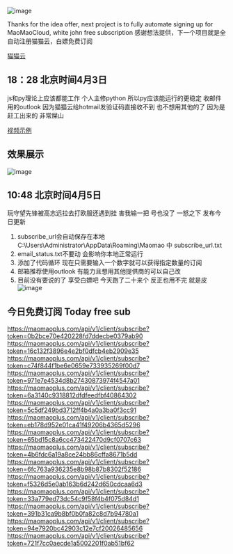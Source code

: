 ![image](https://github.com/dayumsista/MaoMaoCloud/assets/147481512/58272668-daf3-4809-a5d8-231d3321eef5)


Thanks for the idea offer, next project is to fully automate signing up for MaoMaoCloud, white john free subscription
感谢想法提供，下一个项目就是全自动注册猫猫云，白嫖免费订阅

[猫猫云](https://www.maomaovpn.com/)


## 18：28 北京时间4月3日
js和py理论上应该都能工作 个人主修python 所以py应该能运行的更稳定 收邮件用的outlook 因为猫猫云给hotmail发验证码直接收不到 也不想用其他的了
因为是赶工出来的 非常屎山

[视频示例](https://streamable.com/jx47hp)


## 效果展示
![image](https://github.com/dayumsista/MaoMaoCloud/assets/147481512/33b17d63-d728-47a1-9f0b-83062b56564b)


## 10:48 北京时间4月5日
玩守望先锋被高志远拉去打欧服还遇到挂 害我输一把 号也没了
一怒之下 发布今日更新

1. subscribe_url会自动保存在本地 C:\Users\Administrator\AppData\Roaming\Maomao 中 subscribe_url.txt
2. email_status.txt不要动 会影响你本地正常运行
3. 添加了代码循环 现在只需要输入一个数字就可以获得指定数量的订阅
4. 邮箱推荐使用outlook 有能力且想用其他提供商的可以自己改
5. 目前没有要说的了 享受白嫖吧 今天跑了二十来个 反正也用不完 就是皮
![image](https://github.com/dayumsista/MaoMaoCloud/assets/147481512/af1cea6b-bc23-49f3-a79f-1d16504f09be)

## 今日免费订阅 Today free sub
https://maomaoplus.com/api/v1/client/subscribe?token=0b2bce70e420228fd7ddecbe0379ab90
https://maomaoplus.com/api/v1/client/subscribe?token=16c132f3896e4e2bf0dfcb4eb2909e35
https://maomaoplus.com/api/v1/client/subscribe?token=c74f844f1be6e0659e733935269f00d7
https://maomaoplus.com/api/v1/client/subscribe?token=971e7e4534d8b27430873974f4547a01
https://maomaoplus.com/api/v1/client/subscribe?token=6a3140c9318812dfdfeedfbf40864302
https://maomaoplus.com/api/v1/client/subscribe?token=5c5df249bd3712ff4b4a0a3ba0f3cc91
https://maomaoplus.com/api/v1/client/subscribe?token=eb178d952e01ca41f49206b4365d5296
https://maomaoplus.com/api/v1/client/subscribe?token=65bd15c8a6cc473422470d9cf0707c63
https://maomaoplus.com/api/v1/client/subscribe?token=4b6fdc6a19a8ce24bb86cffa8671b5dd
https://maomaoplus.com/api/v1/client/subscribe?token=6fc763a936235e8b98b87b8302f52186
https://maomaoplus.com/api/v1/client/subscribe?token=f5326d5e0ab163b6d242d650cdcaa6d3
https://maomaoplus.com/api/v1/client/subscribe?token=33a779ed73dc54c9f58f4b4f075d84d1
https://maomaoplus.com/api/v1/client/subscribe?token=391b31ca9b8bf0b0fa82c8d7b94780a1
https://maomaoplus.com/api/v1/client/subscribe?token=94e7920bc42903c12e7cf20026485656
https://maomaoplus.com/api/v1/client/subscribe?token=721f7cc0aecde1a5002201f0ab51bf62
